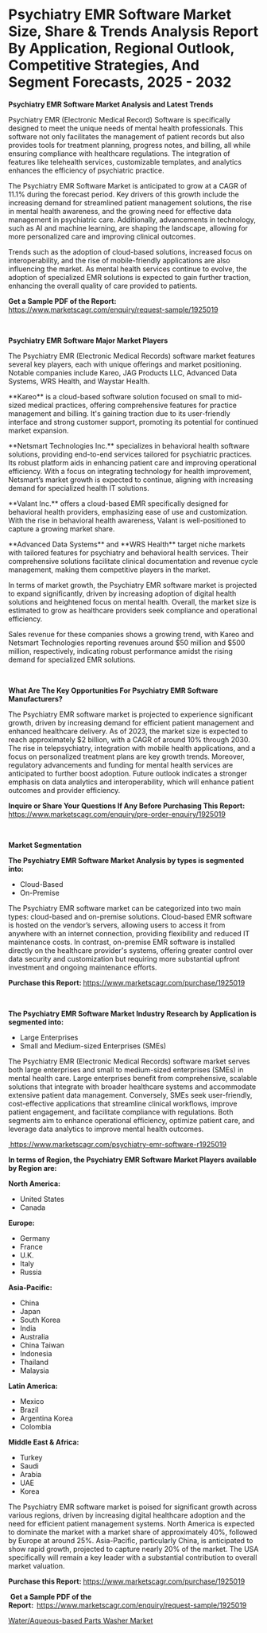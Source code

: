 <p><h1>Psychiatry EMR Software Market Size, Share & Trends Analysis Report By Application, Regional Outlook, Competitive Strategies, And Segment Forecasts, 2025 - 2032</h1></p><p><strong>Psychiatry EMR Software Market Analysis and Latest Trends</strong></p>
<p><p>Psychiatry EMR (Electronic Medical Record) Software is specifically designed to meet the unique needs of mental health professionals. This software not only facilitates the management of patient records but also provides tools for treatment planning, progress notes, and billing, all while ensuring compliance with healthcare regulations. The integration of features like telehealth services, customizable templates, and analytics enhances the efficiency of psychiatric practice.</p><p>The Psychiatry EMR Software Market is anticipated to grow at a CAGR of 11.1% during the forecast period. Key drivers of this growth include the increasing demand for streamlined patient management solutions, the rise in mental health awareness, and the growing need for effective data management in psychiatric care. Additionally, advancements in technology, such as AI and machine learning, are shaping the landscape, allowing for more personalized care and improving clinical outcomes. </p><p>Trends such as the adoption of cloud-based solutions, increased focus on interoperability, and the rise of mobile-friendly applications are also influencing the market. As mental health services continue to evolve, the adoption of specialized EMR solutions is expected to gain further traction, enhancing the overall quality of care provided to patients.</p></p>
<p><strong>Get a Sample PDF of the Report:&nbsp;</strong> <a href="https://www.marketscagr.com/enquiry/request-sample/1925019?utm_campaign=1949&utm_medium=2&utm_source=Github&utm_content=ia&utm_term=14012025&utm_id=psychiatry-emr-software">https://www.marketscagr.com/enquiry/request-sample/1925019</a></p>
<p>&nbsp;</p>
<p><strong>Psychiatry EMR Software Major Market Players</strong></p>
<p><p>The Psychiatry EMR (Electronic Medical Records) software market features several key players, each with unique offerings and market positioning. Notable companies include Kareo, JAG Products LLC, Advanced Data Systems, WRS Health, and Waystar Health. </p><p>**Kareo** is a cloud-based software solution focused on small to mid-sized medical practices, offering comprehensive features for practice management and billing. It's gaining traction due to its user-friendly interface and strong customer support, promoting its potential for continued market expansion.</p><p>**Netsmart Technologies Inc.** specializes in behavioral health software solutions, providing end-to-end services tailored for psychiatric practices. Its robust platform aids in enhancing patient care and improving operational efficiency. With a focus on integrating technology for health improvement, Netsmart’s market growth is expected to continue, aligning with increasing demand for specialized health IT solutions.</p><p>**Valant Inc.** offers a cloud-based EMR specifically designed for behavioral health providers, emphasizing ease of use and customization. With the rise in behavioral health awareness, Valant is well-positioned to capture a growing market share.</p><p>**Advanced Data Systems** and **WRS Health** target niche markets with tailored features for psychiatry and behavioral health services. Their comprehensive solutions facilitate clinical documentation and revenue cycle management, making them competitive players in the market.</p><p>In terms of market growth, the Psychiatry EMR software market is projected to expand significantly, driven by increasing adoption of digital health solutions and heightened focus on mental health. Overall, the market size is estimated to grow as healthcare providers seek compliance and operational efficiency.</p><p>Sales revenue for these companies shows a growing trend, with Kareo and Netsmart Technologies reporting revenues around $50 million and $500 million, respectively, indicating robust performance amidst the rising demand for specialized EMR solutions.</p></p>
<p>&nbsp;</p>
<p><strong>What Are The Key Opportunities For Psychiatry EMR Software Manufacturers?</strong></p>
<p><p>The Psychiatry EMR software market is projected to experience significant growth, driven by increasing demand for efficient patient management and enhanced healthcare delivery. As of 2023, the market size is expected to reach approximately $2 billion, with a CAGR of around 10% through 2030. The rise in telepsychiatry, integration with mobile health applications, and a focus on personalized treatment plans are key growth trends. Moreover, regulatory advancements and funding for mental health services are anticipated to further boost adoption. Future outlook indicates a stronger emphasis on data analytics and interoperability, which will enhance patient outcomes and provider efficiency.</p></p>
<p><strong>Inquire or Share Your Questions If Any Before Purchasing This Report:</strong> <a href="https://www.marketscagr.com/enquiry/pre-order-enquiry/1925019?utm_campaign=1949&utm_medium=2&utm_source=Github&utm_content=ia&utm_term=14012025&utm_id=psychiatry-emr-software">https://www.marketscagr.com/enquiry/pre-order-enquiry/1925019</a></p>
<p>&nbsp;</p>
<p><strong>Market Segmentation</strong></p>
<p><strong>The Psychiatry EMR Software Market Analysis by types is segmented into:</strong></p>
<p><ul><li>Cloud-Based</li><li>On-Premise</li></ul></p>
<p><p>The Psychiatry EMR software market can be categorized into two main types: cloud-based and on-premise solutions. Cloud-based EMR software is hosted on the vendor’s servers, allowing users to access it from anywhere with an internet connection, providing flexibility and reduced IT maintenance costs. In contrast, on-premise EMR software is installed directly on the healthcare provider's systems, offering greater control over data security and customization but requiring more substantial upfront investment and ongoing maintenance efforts.</p></p>
<p><strong>Purchase this Report:&nbsp;</strong><a href="https://www.marketscagr.com/purchase/1925019?utm_campaign=1949&utm_medium=2&utm_source=Github&utm_content=ia&utm_term=14012025&utm_id=psychiatry-emr-software">https://www.marketscagr.com/purchase/1925019</a></p>
<p>&nbsp;</p>
<p><strong>The Psychiatry EMR Software Market Industry Research by Application is segmented into:</strong></p>
<p><ul><li>Large Enterprises</li><li>Small and Medium-sized Enterprises (SMEs)</li></ul></p>
<p><p>The Psychiatry EMR (Electronic Medical Records) software market serves both large enterprises and small to medium-sized enterprises (SMEs) in mental health care. Large enterprises benefit from comprehensive, scalable solutions that integrate with broader healthcare systems and accommodate extensive patient data management. Conversely, SMEs seek user-friendly, cost-effective applications that streamline clinical workflows, improve patient engagement, and facilitate compliance with regulations. Both segments aim to enhance operational efficiency, optimize patient care, and leverage data analytics to improve mental health outcomes.</p></p>
<p><a href="https://www.marketscagr.com/psychiatry-emr-software-r1925019?utm_campaign=1949&utm_medium=2&utm_source=Github&utm_content=ia&utm_term=14012025&utm_id=psychiatry-emr-software">&nbsp;https://www.marketscagr.com/psychiatry-emr-software-r1925019</a></p>
<p><strong>In terms of Region, the Psychiatry EMR Software Market Players available by Region are:</strong></p>
<p>
    <p> <strong> North America: </strong>
        <ul>
            <li>United States</li>
            <li>Canada</li>
        </ul>
        </p> 
    <p> <strong> Europe: </strong>
        <ul>
            <li>Germany</li>
            <li>France</li>
            <li>U.K.</li>
            <li>Italy</li>
            <li>Russia</li>
        </ul>
        </p> 
    <p> <strong> Asia-Pacific: </strong>
        <ul>
            <li>China</li>
            <li>Japan</li>
            <li>South Korea</li>
            <li>India</li>
            <li>Australia</li>
            <li>China Taiwan</li>
            <li>Indonesia</li>
            <li>Thailand</li>
            <li>Malaysia</li>
        </ul>
        </p> 
    <p> <strong> Latin America: </strong>
        <ul>
            <li>Mexico</li>
            <li>Brazil</li>
            <li>Argentina Korea</li>
            <li>Colombia</li>
        </ul>
        </p> 
    <p> <strong> Middle East & Africa: </strong>
        <ul>
            <li>Turkey</li>
            <li>Saudi</li>
            <li>Arabia</li>
            <li>UAE</li>
            <li>Korea</li>
        </ul>
    </p>
    </p>
<p><p>The Psychiatry EMR software market is poised for significant growth across various regions, driven by increasing digital healthcare adoption and the need for efficient patient management systems. North America is expected to dominate the market with a market share of approximately 40%, followed by Europe at around 25%. Asia-Pacific, particularly China, is anticipated to show rapid growth, projected to capture nearly 20% of the market. The USA specifically will remain a key leader with a substantial contribution to overall market valuation.</p></p>
<p><strong>Purchase this Report: </strong><a href="https://www.marketscagr.com/purchase/1925019?utm_campaign=1949&utm_medium=2&utm_source=Github&utm_content=ia&utm_term=14012025&utm_id=psychiatry-emr-software">https://www.marketscagr.com/purchase/1925019</a></p>
<p>&nbsp;<strong>Get a Sample PDF of the Report:&nbsp;&nbsp;</strong><a href="https://www.marketscagr.com/enquiry/request-sample/1925019?utm_campaign=1949&utm_medium=2&utm_source=Github&utm_content=ia&utm_term=14012025&utm_id=psychiatry-emr-software">https://www.marketscagr.com/enquiry/request-sample/1925019</a></p>
<p><strong></strong></p>
<p><p><a href="https://github.com/ashepherd82/Market-Research-Report-List-6/blob/main/wateraqueous-based-parts-washer-market.md?utm_campaign=1949&utm_medium=2&utm_source=Github&utm_content=ia&utm_term=14012025&utm_id=psychiatry-emr-software">Water/Aqueous-based Parts Washer Market</a></p></p>